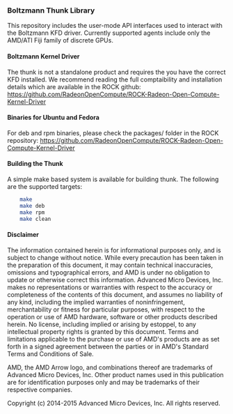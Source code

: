 ### Boltzmann Thunk Library

This repository includes the user-mode API interfaces used to interact with the Boltzmann KFD driver. Currently supported agents include only the AMD/ATI Fiji family of discrete GPUs.

#### Boltzmann Kernel Driver

The thunk is not a standalone product and requires the you have the correct KFD installed. We recommend reading the full comptaibility and installation details which are available in the ROCK github:
https://github.com/RadeonOpenCompute/ROCK-Radeon-Open-Compute-Kernel-Driver

#### Binaries for Ubuntu and Fedora

For deb and rpm binaries, please check the packages/ folder in the ROCK repository:
https://github.com/RadeonOpenCompute/ROCK-Radeon-Open-Compute-Kernel-Driver

#### Building the Thunk

A simple make based system is available for building thunk. The following are the supported targets:

```bash
    make
    make deb
    make rpm
    make clean
```

#### Disclaimer

The information contained herein is for informational purposes only, and is subject to change without notice. While every precaution has been taken in the preparation of this document, it may contain technical inaccuracies, omissions and typographical errors, and AMD is under no obligation to update or otherwise correct this information. Advanced Micro Devices, Inc. makes no representations or warranties with respect to the accuracy or completeness of the contents of this document, and assumes no liability of any kind, including the implied warranties of noninfringement, merchantability or fitness for particular purposes, with respect to the operation or use of AMD hardware, software or other products described herein. No license, including implied or arising by estoppel, to any intellectual property rights is granted by this document. Terms and limitations applicable to the purchase or use of AMD's products are as set forth in a signed agreement between the parties or in AMD's Standard Terms and Conditions of Sale.

AMD, the AMD Arrow logo, and combinations thereof are trademarks of Advanced Micro Devices, Inc. Other product names used in this publication are for identification purposes only and may be trademarks of their respective companies.

Copyright (c) 2014-2015 Advanced Micro Devices, Inc. All rights reserved.

